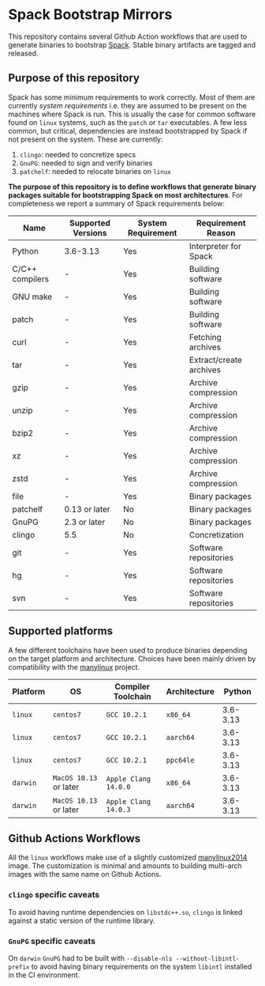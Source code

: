 # Spack Bootstrap Mirrors

This repository contains several Github Action workflows that are used
to generate binaries to bootstrap
[Spack](https://github.com/spack/spack).
Stable binary artifacts are tagged and released.

## Purpose of this repository

Spack has some minimum requirements to work correctly. Most of them are
currently _system requirements_ i.e. they are assumed to be present on
the machines where Spack is run. 
This is usually the case for common software found on `linux` systems,
such as the `patch` or `tar` executables.
A few less common, but critical, dependencies are
instead bootstrapped by Spack if not present on the system.
These are currently:

1. `clingo`: needed to concretize specs
2. `GnuPG`: needed to sign and verify binaries
3. `patchelf`: needed to relocate binaries on `linux`

**The purpose of this repository is to define workflows that generate
binary packages suitable for bootstrapping Spack on most architectures**.
For completeness we report a summary of Spack requirements below:

Name | Supported Versions | System Requirement | Requirement Reason
--- | -------------------|---------------------|--------------------
Python | 3.6-3.13 | Yes | Interpreter for Spack
C/C++ compilers | - | Yes | Building software
GNU make | - | Yes | Building software
patch | - | Yes | Building software
curl | - | Yes | Fetching archives
tar   | - | Yes | Extract/create archives
gzip  | - | Yes | Archive compression
unzip | - | Yes | Archive compression
bzip2 | - | Yes | Archive compression
xz   | - | Yes | Archive compression
zstd  | - | Yes | Archive compression
file  | - |  Yes | Binary packages
patchelf  | 0.13 or later |  No | Binary packages
GnuPG  | 2.3 or later | No | Binary packages
clingo | 5.5 | No | Concretization
git | - | Yes | Software repositories
hg | - | Yes | Software repositories
svn | - | Yes | Software repositories

## Supported platforms

A few different toolchains have been used to produce binaries depending
on the target platform and architecture. Choices have been mainly driven
by compatibility with the [manylinux](https://github.com/pypa/manylinux) project.

Platform | OS | Compiler Toolchain | Architecture | Python
---------|----|--------------------|--------------|-------
`linux` | `centos7` | `GCC 10.2.1`| `x86_64` | 3.6-3.13
`linux` | `centos7` | `GCC 10.2.1`| `aarch64` | 3.6-3.13
`linux` | `centos7` | `GCC 10.2.1`| `ppc64le` | 3.6-3.13
`darwin`| `MacOS 10.13` or later | `Apple Clang 14.0.0` | `x86_64` | 3.6-3.13
`darwin`| `MacOS 10.13` or later | `Apple Clang 14.0.3` | `aarch64` | 3.6-3.13

## Github Actions Workflows

All the `linux` workflows make use of a slightly customized
[manylinux2014](https://github.com/spack/manylinux) image. The customization is minimal
and amounts to building multi-arch images with the same name
on Github Actions.

### `clingo` specific caveats

To avoid having runtime dependencies on `libstdc++.so`, `clingo` is
linked against a static version of the runtime library.

### `GnuPG` specific caveats

On `darwin` `GnuPG` had to be built with `--disable-nls --without-libintl-prefix` to avoid having binary requirements on 
the system `libintl` installed in the CI environment.
